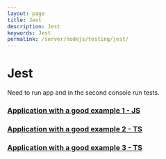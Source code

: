 ```yaml
---
layout: page
title: Jest
description: Jest
keywords: Jest
permalink: /server/nodejs/testing/jest/
---
```


# Jest

Need to run app and in the second console run tests.

### [Application with a good example 1 - JS](https://github.com/webmak1/Rolling-Scopes-School-Nodejs-Course-Task-2-Express-Rest-Service)

### [Application with a good example 2 - TS](https://github.com/webmak1/Rolling-Scopes-School-Nodejs-Course-Task-4-Typescript-basics)

### [Application with a good example 3 - TS](https://github.com/webmak1/NodeJS-CRUD-api)
